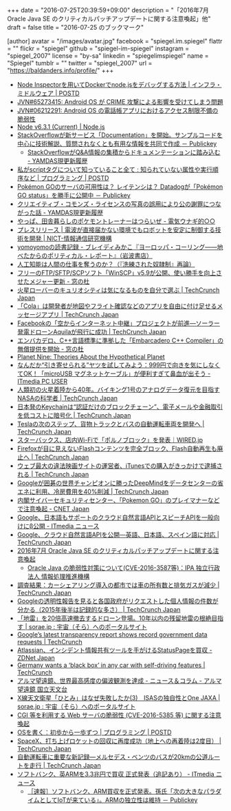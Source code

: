 +++
date = "2016-07-25T20:39:59+09:00"
description = "「2016年7月 Oracle Java SE のクリティカルパッチアップデートに関する注意喚起」他"
draft = false
title = "2016-07-25 のブックマーク"

[author]
  avatar = "/images/avatar.jpg"
  facebook = "spiegel.im.spiegel"
  flattr = ""
  flickr = "spiegel"
  github = "spiegel-im-spiegel"
  instagram = "spiegel_2007"
  license = "by-sa"
  linkedin = "spiegelimspiegel"
  name = "Spiegel"
  tumblr = ""
  twitter = "spiegel_2007"
  url = "https://baldanders.info/profile/"
+++

- [Node Inspectorを用いてDockerでnode.jsをデバッグする方法 | インフラ・ミドルウェア | POSTD](http://postd.cc/debugging-nodejs-in-docker-using-node-inspector/)
- [JVN#65273415: Android OS が CRIME 攻撃による影響を受けてしまう問題](http://jvn.jp/jp/JVN65273415/)
- [JVN#06212291: Android OS の電話帳アプリにおけるアクセス制限不備の脆弱性](http://jvn.jp/jp/JVN06212291/)
- [Node v6.3.1 (Current) | Node.js](https://nodejs.org/en/blog/release/v6.3.1/)
- [StackOverflowが新サービス「Documentation」を開始。サンプルコードを中心に技術解説、質問されなくとも有用な情報を共同で作成 － Publickey](http://www.publickey1.jp/blog/16/stackoverflowdocumentation.html)
    - [StackOverflowがQ&A情報の集積からドキュメンテーションに踏み込む - YAMDAS現更新履歴](http://d.hatena.ne.jp/yomoyomo/20160724/stackoverflowdoc)
- [私がscriptタグについて知っていること全て : 知られていない属性や実行順序など | プログラミング | POSTD](http://postd.cc/everything-i-know-about-the-script-tag/)
- [Pokémon GOのサーバの可用性は？ レイテンシは？ Datadogが「Pokémon GO status」を勝手に公開中 － Publickey](http://www.publickey1.jp/blog/16/pokemon_go_datadogpokemon_go_status.html)
- [クリエイティブ・コモンズ・ライセンスの写真の誤用により公の謝罪につながった話 - YAMDAS現更新履歴](http://d.hatena.ne.jp/yomoyomo/20160720/misuseofcc)
- [やっぱ、田舎暮らしのポケモントレーナーはつらいぜ - 電気ウナギ的○○](http://blog.netandfield.com/shar/2016/07/post-2578.html)
- [プレスリリース | 電波が直接届かない環境でもロボットを安定に制御する技術を開発 | NICT-情報通信研究機構](http://www.nict.go.jp/press/2016/07/25-1.html)
- [yomoyomoの読書記録 - ブレイディみかこ『ヨーロッパ・コーリング――地べたからのポリティカル・レポート』（岩波書店）](http://www.yamdas.org/booklog/europecalling.html)
- [人工知能は人間の仕事を奪うのか？（『洗練された奴隷制』再論）](http://blogos.com/article/184599/)
- [フリーのFTP/SFTP/SCPソフト「WinSCP」v5.9が公開、使い勝手を向上させたメジャー更新 - 窓の杜](http://forest.watch.impress.co.jp/docs/news/1011957.html)
- [火星ローバーのキュリオシティは気になるものを自分で選ぶ | TechCrunch Japan](https://techcrunch.com/2016/07/22/nasas-curiosity-rover-can-now-pick-which-bits-of-mars-to-scan-on-its-own/)
- [「Cola」は開発者が地図やフライト確認などのアプリを自由に付け足せるメッセージアプリ | TechCrunch Japan](https://techcrunch.com/2016/07/21/now-anyone-can-build-features-for-cola-messenger/)
- [Facebookの「空からインターネット中継」プロジェクトが前進―ソーラー発電ドローンAquilaが飛行に成功 | TechCrunch Japan](https://techcrunch.com/2016/07/21/faceplane/)
- [エンバカデロ、C++言語標準に準拠した「Embarcadero C++ Compiler」の無償提供を開始 - 窓の杜](http://forest.watch.impress.co.jp/docs/news/1011422.html)
- [Planet Nine: Theories About the Hypothetical Planet](http://www.space.com/33480-planet-nine.html)
- [なんだか“引き寄せられる”ヤツを試してみよう：999円で向きを気にしなくてOK！「microUSB マグネットケーブル」が便利すぎて鼻血が出そう - ITmedia PC USER](http://www.itmedia.co.jp/pcuser/articles/1607/14/news156.html)
- [人類初の火星着陸から40年。バイキング1号のアナログデータ復元を目指すNASAの科学者 | TechCrunch Japan](https://techcrunch.com/2016/07/20/40-years-after-the-first-landing-on-mars-this-nasa-scientist-looks-to-resurrect-viking-1s-analog-data/)
- [日本発のKeychainは“認証だけのブロックチェーン”、電子メールや金融取引を低コストに暗号化 | TechCrunch Japan](https://jp.techcrunch.com/2016/07/21/keychain/)
- [Teslaの次のステップ、貨物トラックとバスの自動運転車両を開発へ | TechCrunch Japan](https://techcrunch.com/2016/07/20/a-tesla-transport-truck-and-city-bus-replacement-are-in-the-works/)
- [スターバックス、店内Wi-Fiで「ポルノブロック」を発表｜WIRED.jp](http://wired.jp/2016/07/19/no-more-porn-starbucks/)
- [Firefoxが目に見えないFlashコンテンツを完全ブロック、Flash自動再生も廃止へ | TechCrunch Japan](https://techcrunch.com/2016/07/20/firefox-will-soon-start-blocking-invisible-flash-content/)
- [ウェブ最大の違法映画サイトの運営者、iTunesでの購入がきっかけで逮捕される | TechCrunch Japan](https://techcrunch.com/2016/07/20/man-behind-webs-biggest-illegal-film-site-arrested-following-legal-itunes-purchase/)
- [Googleが囲碁の世界チャンピオンに勝ったDeepMindをデータセンターの省エネに利用、冷房費用を40%削減 | TechCrunch Japan](https://techcrunch.com/2016/07/20/google-unleashes-deepmind-on-energy-hungry-datacenter-cutting-cooling-bill-by-40-percent/)
- [内閣サイバーセキュリティセンター、「Pokemon GO」のプレイマナーなどで注意喚起 - CNET Japan](http://japan.cnet.com/news/society/35086214/)
- [Google、日本語もサポートのクラウド自然言語APIとスピーチAPIを一般向けにβ公開 - ITmedia ニュース](http://www.itmedia.co.jp/news/articles/1607/21/news063.html)
- [Google、クラウド自然言語APIを公開―英語、日本語、スペイン語に対応 | TechCrunch Japan](https://techcrunch.com/2016/07/20/google-launches-new-api-to-help-you-parse-natural-language/)
- [2016年7月 Oracle Java SE のクリティカルパッチアップデートに関する注意喚起](https://www.jpcert.or.jp/at/2016/at160032.html)
    - [Oracle Java の脆弱性対策について(CVE-2016-3587等)：IPA 独立行政法人 情報処理推進機構](http://www.ipa.go.jp/security/ciadr/vul/20160720-jre.html)
- [調査結果：カーシェアリング導入の都市では車の所有数と排気ガスが減少 | TechCrunch Japan](https://techcrunch.com/2016/07/19/car-sharing-leads-to-reduced-car-ownership-and-emissions-in-cities-study-finds/)
- [Googleの透明性報告を見ると各国政府がリクエストした個人情報の件数が分かる（2015年後半は記録的な多さ） | TechCrunch Japan](https://techcrunch.com/2016/07/19/googles-latest-transparency-report-shows-record-government-data-requests/)
- [「地雷」を20倍高速撤去するドローン登場。10年以内の残留地雷の根絶目指す | sorae.jp : 宇宙（そら）へのポータルサイト](http://sorae.jp/030201/2016_07_20_drone.html)
- [Google’s latest transparency report shows record government data requests | TechCrunch](https://techcrunch.com/2016/07/19/googles-latest-transparency-report-shows-record-government-data-requests/)
- [Atlassian、インシデント情報共有ツールを手がけるStatusPageを買収 - ZDNet Japan](http://japan.zdnet.com/article/35086044/)
- [Germany wants a ‘black box’ in any car with self-driving features | TechCrunch](https://techcrunch.com/2016/07/18/germany-wants-a-black-box-in-any-car-with-self-driving-features/)
- [アルマ望遠鏡、世界最高感度の偏波観測を達成 - ニュース＆コラム - アルマ望遠鏡 国立天文台](http://alma.mtk.nao.ac.jp/j/news/info/2016/0719post_664.html)
- [X線天文衛星「ひとみ」はなぜ失敗したか(3)　ISASの独自性とOne JAXA | sorae.jp : 宇宙（そら）へのポータルサイト](http://sorae.jp/030201/2016_07_19_astroh.html)
- [CGI 等を利用する Web サーバの脆弱性 (CVE-2016-5385 等) に関する注意喚起](https://www.jpcert.or.jp/at/2016/at160031.html)
- [OSを書く：初歩から一歩ずつ | プログラミング | POSTD](http://postd.cc/writing-an-os-baby-steps/)
- [SpaceX、打ち上げロケットの回収に再度成功（地上への再着陸は2度目） | TechCrunch Japan](https://techcrunch.com/2016/07/17/spacex-successfully-brings-a-rocket-back-to-land-for-the-second-time/)
- [自動運転車に重要な新記録―メルセデス・ベンツのバスが20kmの公道ルートを走行 | TechCrunch Japan](https://techcrunch.com/2016/07/18/self-driving-mercedes-benz-bus-takes-a-milestone-12-mile-trip/)
- [ソフトバンク、英ARMを3.3兆円で買収 正式発表（追記あり） - ITmedia ニュース](http://www.itmedia.co.jp/news/articles/1607/18/news031.html)
    - [［速報］ソフトバンク、ARM買収を正式発表。孫氏「次の大きなパラダイムとしてIoTが来ている」。ARMの独立性は維持 － Publickey](http://www.publickey1.jp/blog/16/armiotarm.html)
